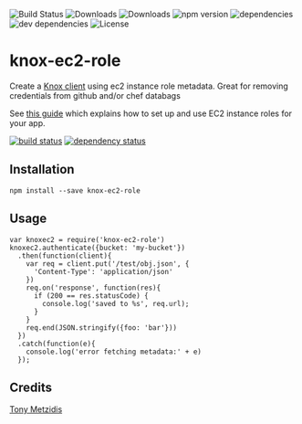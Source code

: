 ![Build Status](https://img.shields.io/travis/tonymet/knox-ec2-role.svg)
![Downloads](https://img.shields.io/npm/dm/knox-ec2-role.svg)
![Downloads](https://img.shields.io/npm/dt/knox-ec2-role.svg)
![npm version](https://img.shields.io/npm/v/knox-ec2-role.svg)
![dependencies](https://img.shields.io/david/tonymet/knox-ec2-role.svg)
![dev dependencies](https://img.shields.io/david/dev/tonymet/knox-ec2-role.svg)
![License](https://img.shields.io/npm/l/knox-ec2-role.svg)

# knox-ec2-role

Create a [Knox client](https://www.npmjs.com/package/knox) using ec2 instance role metadata. Great for removing credentials from github and/or chef databags

See [this guide](https://docs.aws.amazon.com/IAM/latest/UserGuide/id_roles_use_switch-role-ec2.html) which explains how to set up and use EC2 instance roles for your app.

[![build status](https://secure.travis-ci.org/tonymet/knox-ec2-role.svg)](http://travis-ci.org/tonymet/knox-ec2-role)
[![dependency status](https://david-dm.org/tonymet/knox-ec2-role.svg)](https://david-dm.org/tonymet/knox-ec2-role)

## Installation

```
npm install --save knox-ec2-role
```

## Usage
```
var knoxec2 = require('knox-ec2-role')
knoxec2.authenticate({bucket: 'my-bucket'})
  .then(function(client){
    var req = client.put('/test/obj.json', {
      'Content-Type': 'application/json'
    })
    req.on('response', function(res){
      if (200 == res.statusCode) {
        console.log('saved to %s', req.url);
      }
    }
    req.end(JSON.stringify({foo: 'bar'}))
  })
  .catch(function(e){
    console.log('error fetching metadata:' + e)
  });
```

## Credits
[Tony Metzidis](https://github.com/tonymet/)
